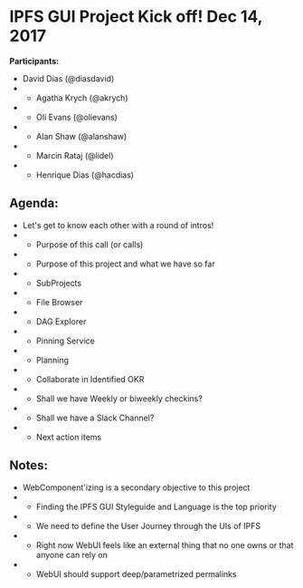 # IPFS GUI Project Kick off! Dec 14, 2017

**Participants:**

- David Dias (@diasdavid)
- - Agatha Krych (@akrych)
- - Oli Evans (@olievans)
- - Alan Shaw (@alanshaw)
- - Marcin Rataj (@lidel)
- - Henrique Dias (@hacdias)
## Agenda:

- Let's get to know each other with a round of intros!
- - Purpose of this call (or calls)
- - Purpose of this project and what we have so far
- - SubProjects
-   - File Browser
-   - DAG Explorer
-   - Pinning Service
- - Planning
-   - Collaborate in Identified OKR
-   - Shall we have Weekly or biweekly checkins?
-   - Shall we have a Slack Channel?
- - Next action items
## Notes:

- WebComponent'izing is a secondary objective to this project
- - Finding the IPFS GUI Styleguide and Language is the top priority
- - We need to define the User Journey through the UIs of IPFS
- - Right now WebUI feels like an external thing that no one owns or that anyone can rely on
- - WebUI should support deep/parametrized permalinks
